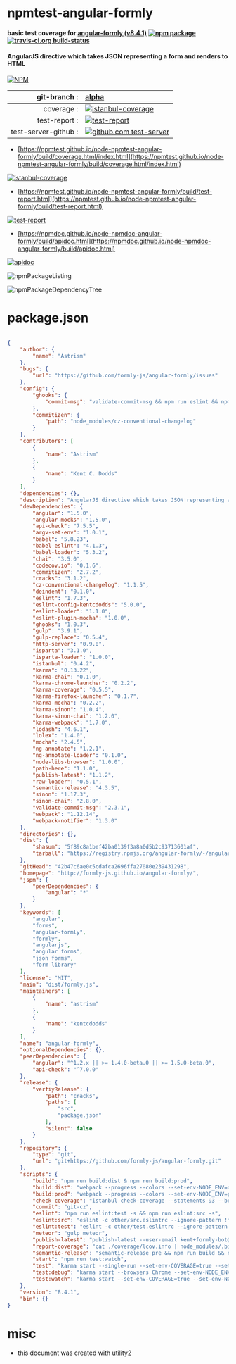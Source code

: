 # npmtest-angular-formly

#### basic test coverage for  [angular-formly (v8.4.1)](http://formly-js.github.io/angular-formly/)  [![npm package](https://img.shields.io/npm/v/npmtest-angular-formly.svg?style=flat-square)](https://www.npmjs.org/package/npmtest-angular-formly) [![travis-ci.org build-status](https://api.travis-ci.org/npmtest/node-npmtest-angular-formly.svg)](https://travis-ci.org/npmtest/node-npmtest-angular-formly)

#### AngularJS directive which takes JSON representing a form and renders to HTML

[![NPM](https://nodei.co/npm/angular-formly.png?downloads=true&downloadRank=true&stars=true)](https://www.npmjs.com/package/angular-formly)

| git-branch : | [alpha](https://github.com/npmtest/node-npmtest-angular-formly/tree/alpha)|
|--:|:--|
| coverage : | [![istanbul-coverage](https://npmtest.github.io/node-npmtest-angular-formly/build/coverage.badge.svg)](https://npmtest.github.io/node-npmtest-angular-formly/build/coverage.html/index.html)|
| test-report : | [![test-report](https://npmtest.github.io/node-npmtest-angular-formly/build/test-report.badge.svg)](https://npmtest.github.io/node-npmtest-angular-formly/build/test-report.html)|
| test-server-github : | [![github.com test-server](https://npmtest.github.io/node-npmtest-angular-formly/GitHub-Mark-32px.png)](https://npmtest.github.io/node-npmtest-angular-formly/build/app/index.html) | | build-artifacts : | [![build-artifacts](https://npmtest.github.io/node-npmtest-angular-formly/glyphicons_144_folder_open.png)](https://github.com/npmtest/node-npmtest-angular-formly/tree/gh-pages/build)|

- [https://npmtest.github.io/node-npmtest-angular-formly/build/coverage.html/index.html](https://npmtest.github.io/node-npmtest-angular-formly/build/coverage.html/index.html)

[![istanbul-coverage](https://npmtest.github.io/node-npmtest-angular-formly/build/screenCapture.buildCi.browser.%252Ftmp%252Fbuild%252Fcoverage.lib.html.png)](https://npmtest.github.io/node-npmtest-angular-formly/build/coverage.html/index.html)

- [https://npmtest.github.io/node-npmtest-angular-formly/build/test-report.html](https://npmtest.github.io/node-npmtest-angular-formly/build/test-report.html)

[![test-report](https://npmtest.github.io/node-npmtest-angular-formly/build/screenCapture.buildCi.browser.%252Ftmp%252Fbuild%252Ftest-report.html.png)](https://npmtest.github.io/node-npmtest-angular-formly/build/test-report.html)

- [https://npmdoc.github.io/node-npmdoc-angular-formly/build/apidoc.html](https://npmdoc.github.io/node-npmdoc-angular-formly/build/apidoc.html)

[![apidoc](https://npmdoc.github.io/node-npmdoc-angular-formly/build/screenCapture.buildCi.browser.%252Ftmp%252Fbuild%252Fapidoc.html.png)](https://npmdoc.github.io/node-npmdoc-angular-formly/build/apidoc.html)

![npmPackageListing](https://npmtest.github.io/node-npmtest-angular-formly/build/screenCapture.npmPackageListing.svg)

![npmPackageDependencyTree](https://npmtest.github.io/node-npmtest-angular-formly/build/screenCapture.npmPackageDependencyTree.svg)



# package.json

```json

{
    "author": {
        "name": "Astrism"
    },
    "bugs": {
        "url": "https://github.com/formly-js/angular-formly/issues"
    },
    "config": {
        "ghooks": {
            "commit-msg": "validate-commit-msg && npm run eslint && npm t && npm run check-coverage"
        },
        "commitizen": {
            "path": "node_modules/cz-conventional-changelog"
        }
    },
    "contributors": [
        {
            "name": "Astrism"
        },
        {
            "name": "Kent C. Dodds"
        }
    ],
    "dependencies": {},
    "description": "AngularJS directive which takes JSON representing a form and renders to HTML",
    "devDependencies": {
        "angular": "1.5.0",
        "angular-mocks": "1.5.0",
        "api-check": "7.5.5",
        "argv-set-env": "1.0.1",
        "babel": "5.8.23",
        "babel-eslint": "4.1.3",
        "babel-loader": "5.3.2",
        "chai": "3.5.0",
        "codecov.io": "0.1.6",
        "commitizen": "2.7.2",
        "cracks": "3.1.2",
        "cz-conventional-changelog": "1.1.5",
        "deindent": "0.1.0",
        "eslint": "1.7.3",
        "eslint-config-kentcdodds": "5.0.0",
        "eslint-loader": "1.1.0",
        "eslint-plugin-mocha": "1.0.0",
        "ghooks": "1.0.3",
        "gulp": "3.9.1",
        "gulp-replace": "0.5.4",
        "http-server": "0.9.0",
        "isparta": "3.1.0",
        "isparta-loader": "1.0.0",
        "istanbul": "0.4.2",
        "karma": "0.13.22",
        "karma-chai": "0.1.0",
        "karma-chrome-launcher": "0.2.2",
        "karma-coverage": "0.5.5",
        "karma-firefox-launcher": "0.1.7",
        "karma-mocha": "0.2.2",
        "karma-sinon": "1.0.4",
        "karma-sinon-chai": "1.2.0",
        "karma-webpack": "1.7.0",
        "lodash": "4.6.1",
        "lolex": "1.4.0",
        "mocha": "2.4.5",
        "ng-annotate": "1.2.1",
        "ng-annotate-loader": "0.1.0",
        "node-libs-browser": "1.0.0",
        "path-here": "1.1.0",
        "publish-latest": "1.1.2",
        "raw-loader": "0.5.1",
        "semantic-release": "4.3.5",
        "sinon": "1.17.3",
        "sinon-chai": "2.8.0",
        "validate-commit-msg": "2.3.1",
        "webpack": "1.12.14",
        "webpack-notifier": "1.3.0"
    },
    "directories": {},
    "dist": {
        "shasum": "5f89c8a1bef42ba0139f3a8a0d5b2c93713601af",
        "tarball": "https://registry.npmjs.org/angular-formly/-/angular-formly-8.4.1.tgz"
    },
    "gitHead": "42b47c6ae0c5cdafca2696ffa27080e239431298",
    "homepage": "http://formly-js.github.io/angular-formly/",
    "jspm": {
        "peerDependencies": {
            "angular": "*"
        }
    },
    "keywords": [
        "angular",
        "forms",
        "angular-formly",
        "formly",
        "angularjs",
        "angular forms",
        "json forms",
        "form library"
    ],
    "license": "MIT",
    "main": "dist/formly.js",
    "maintainers": [
        {
            "name": "astrism"
        },
        {
            "name": "kentcdodds"
        }
    ],
    "name": "angular-formly",
    "optionalDependencies": {},
    "peerDependencies": {
        "angular": "^1.2.x || >= 1.4.0-beta.0 || >= 1.5.0-beta.0",
        "api-check": "^7.0.0"
    },
    "release": {
        "verfiyRelease": {
            "path": "cracks",
            "paths": [
                "src",
                "package.json"
            ],
            "silent": false
        }
    },
    "repository": {
        "type": "git",
        "url": "git+https://github.com/formly-js/angular-formly.git"
    },
    "scripts": {
        "build": "npm run build:dist & npm run build:prod",
        "build:dist": "webpack --progress --colors --set-env-NODE_ENV=development",
        "build:prod": "webpack --progress --colors --set-env-NODE_ENV=production",
        "check-coverage": "istanbul check-coverage --statements 93 --branches 89 --functions 92 --lines 92",
        "commit": "git-cz",
        "eslint": "npm run eslint:test -s && npm run eslint:src -s",
        "eslint:src": "eslint -c other/src.eslintrc --ignore-pattern !**/*.{test,mock}.js src/",
        "eslint:test": "eslint -c other/test.eslintrc --ignore-pattern **/*.{test,mock}.js src/",
        "meteor": "gulp meteor",
        "publish-latest": "publish-latest --user-email kent+formly-bot@doddsfamily.us --user-name formly-bot",
        "report-coverage": "cat ./coverage/lcov.info | node_modules/.bin/codecov",
        "semantic-release": "semantic-release pre && npm run build && npm run meteor && npm publish && npm run publish-latest && semantic-release post",
        "start": "npm run test:watch",
        "test": "karma start --single-run --set-env-COVERAGE=true --set-env-NODE_ENV=test",
        "test:debug": "karma start --browsers Chrome --set-env-NODE_ENV=test",
        "test:watch": "karma start --set-env-COVERAGE=true --set-env-NODE_ENV=test"
    },
    "version": "8.4.1",
    "bin": {}
}
```



# misc
- this document was created with [utility2](https://github.com/kaizhu256/node-utility2)
